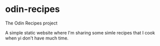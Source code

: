 # odin-recipes
The Odin Recipes project

A simple static website where I'm sharing some simle recipes that I cook when yi don't have much time.

